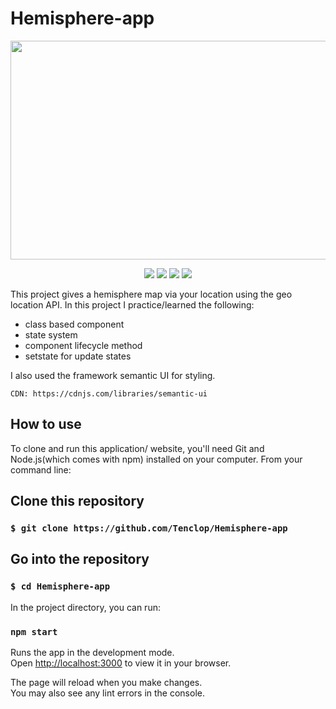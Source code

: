 # Hemisphere-app

<p align="center">
<img src="https://user-images.githubusercontent.com/34941191/179410854-31ca0fb6-3bfd-43a6-9dd4-529fb1d74bf7.PNG" width="700" height="350" />
  </p>

 
  <p align="center">
  <img  src="https://img.shields.io/static/v1?message=HTML5&logo=HTML5&labelColor=5c5a5c&color=E34F26&logoColor=E34F26&label=%20&style=plastic">
   <img  src="https://img.shields.io/static/v1?message=css3&logo=css3&labelColor=5c5c5c&color=1572B6&logoColor=1572B6&label=%20&style=plastic">
   <img  src="https://img.shields.io/static/v1?message=JavaScript&logo=JavaScript&labelColor=5c5a5c&color=FEDD00&logoColor=FEDD00&label=%20&style=plastic">
   <img  src="https://img.shields.io/static/v1?message=React&logo=React&labelColor=5c5a5c&color=61DAFB&logoColor=61DAFB&label=%20&style=plastic">
    </p>

This project gives a hemisphere map via your location using the geo location API.
In this project I practice/learned the following:
- class based component
- state system
- component lifecycle method
- setstate for update states

I also used the framework semantic UI for styling. 

`CDN: https://cdnjs.com/libraries/semantic-ui`
## How to use

To clone and run this application/ website, you'll need Git and Node.js(which comes with npm) installed on your computer. From your command line: 

## Clone this repository

### `$ git clone https://github.com/Tenclop/Hemisphere-app`

## Go into the repository

### `$ cd Hemisphere-app`

In the project directory, you can run:

### `npm start`

Runs the app in the development mode.\
Open [http://localhost:3000](http://localhost:3000) to view it in your browser.

The page will reload when you make changes.\
You may also see any lint errors in the console.


